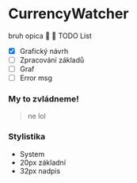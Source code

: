 # CurrencyWatcher
bruh opica 🦍 🦧
TODO List
- [x] Grafický návrh 
- [ ] Zpracování základů
- [ ] Graf
- [ ] Error msg

### My to zvládneme!
> ne lol 

### Stylistika
- System
- 20px základní
- 32px nadpis
